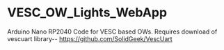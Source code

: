 # VESC_OW_Lights_WebApp
Arduino Nano RP2040 Code for VESC based OWs. Requires download of vescuart library-- https://github.com/SolidGeek/VescUart
